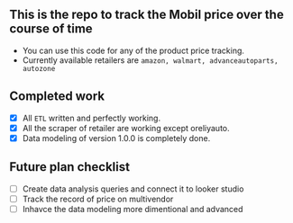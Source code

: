 ## This is the repo to track the Mobil price over the course of time
- You can use this code for any of the product price tracking.
- Currently available retailers are `amazon, walmart, advanceautoparts, autozone`

## Completed work
- [x] All `ETL` written and perfectly working.
- [x] All the scraper of retailer are working except oreliyauto.
- [x] Data modeling of version 1.0.0 is completely done. 

## Future plan checklist
  - [ ] Create data analysis queries and connect it to looker studio
  - [ ] Track the record of price on multivendor
  - [ ] Inhavce the data modeling more dimentional and advanced
